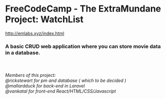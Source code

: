 <html>
<head lang="en">
    <meta charset="UTF-8">
</head>
<body>
<h1>FreeCodeCamp - The ExtraMundane Project: WatchList</h1>

http://emlabs.xyz/index.html

<h3>A basic CRUD web application where you can store movie data in a database.</h3></br>

<h6>Members of this project:</br>
@rickstewart for pm and database ( which to be decided )</br>
@mallardduck for back-end in Laravel</br>
@vankatal for front-end React/HTML/CSS/Javascript</h6></br>
</body>
</html>
